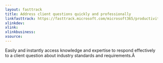```yaml
---
layout: fasttrack
title: Address client questions quickly and professionally
linkfasttrack: https://fasttrack.microsoft.com/microsoft365/productivitylibrary/Address-client-questions-quickly-and-professionally 
xlinkdev: 
xlink: 
xlinkbusiness: 
xsource: 
---
```

Easily and instantly access knowledge and expertise to respond effectively to a client question about industry standards and requirements.Â 